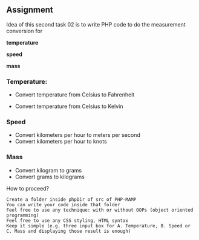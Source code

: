  ## Assignment

Idea of this second task 02 is to write PHP code to do the measurement conversion for

**temperature**

**speed**

**mass**

### Temperature:
- Convert temperature from Celsius to Fahrenheit

- Convert temperature from Celsius to Kelvin

### Speed

- Convert kilometers per hour to meters per second
- Convert kilometers per hour to knots
### Mass

- Convert kilogram to grams
- Convert grams to kilograms

How to proceed?

    Create a folder inside phpDir of src of PHP-MAMP
    You can write your code inside that folder
    Feel free to use any technique: with or without OOPs (object oriented programming)
    Feel free to use any CSS styling, HTML syntax
    Keep it simple (e.g. three input box for A. Temperature, B. Speed or C. Mass and displaying those result is enough)
